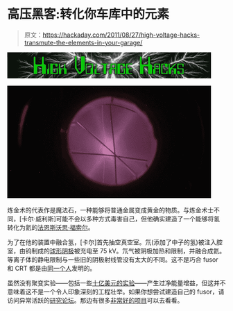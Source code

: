 # 高压黑客:转化你车库中的元素

> 原文：<https://hackaday.com/2011/08/27/high-voltage-hacks-transmute-the-elements-in-your-garage/>

![](img/0a0bd968c9a093e94326dc31148573cc.png "High Voltage")

![](img/694fe443335e88b38ed3b8adbad897eb.png "fusion")

炼金术的代表作是魔法石，一种能够将普通金属变成黄金的物质。与炼金术士不同，[卡尔·威利斯]可能不会以多种方式毒害自己，但他确实建造了一个能够将氢转化为氦的[法恩斯沃思·福索尔](http://carlwillis.wordpress.com/2008/02/17/farnsworth-fusor-carls-jr/)。

为了在他的装置中融合氢，[卡尔]首先抽空真空室。氘(添加了中子的氢)被注入腔室，由钨制成的[球形阴极](http://carlwillis.files.wordpress.com/2008/02/lower.jpg)被充电至 75 kV。氘气被阴极加热和限制，并融合成氦。等离子体的静电限制与一些旧的阴极射线管没有太大的不同。这不是巧合 fusor 和 CRT 都是由[同一个人](http://en.wikipedia.org/wiki/Philo_Farnsworth)发明的。

虽然没有聚变实验——包括一些[十亿美元的实验](https://lasers.llnl.gov/)——产生过净能量增益，但这并不意味着这不是一个令人印象深刻的工程壮举。如果你想尝试建造自己的 fusor，请访问异常活跃的[研究论坛](http://www.fusor.net/board/index.php?site=fusor)。那边有很多[非常好的项目](http://www.fusor.net/board/view.php?bn=fusor_images&key=1304857808)可以去看看。